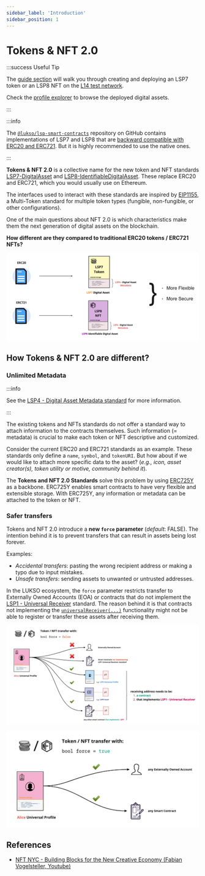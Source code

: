 ```yaml
---
sidebar_label: 'Introduction'
sidebar_position: 1
---
```


# Tokens & NFT 2.0

:::success Useful Tip

The [guide section](../../guides/assets/create-lsp7-digital-asset.md) will walk you through creating and deploying an LSP7 token or an LSP8 NFT on the [L14 test network](../../networks/l14-testnet.md).

Check the [profile explorer](https://universalprofile.cloud/) to browse the deployed digital assets.

:::

:::info

The [`@lukso/lsp-smart-contracts`](https://github.com/lukso-network/lsp-smart-contracts) repository on GitHub contains implementations of LSP7 and LSP8 that are [backward compatible with ERC20 and ERC721](https://github.com/lukso-network/lsp-universalprofile-smart-contracts/tree/main/contracts). But it is highly recommended to use the native ones.

:::

**Tokens & NFT 2.0** is a collective name for the new token and NFT standards [LSP7-DigitalAsset](https://github.com/lukso-network/LIPs/blob/main/LSPs/LSP-7-DigitalAsset.md) and [LSP8-IdentifiableDigitalAsset](https://github.com/lukso-network/LIPs/blob/main/LSPs/LSP-8-IdentifiableDigitalAsset.md). These replace ERC20 and ERC721, which you would usually use on Ethereum.

>

The interfaces used to interact with these standards are inspired by [EIP1155](https://eips.ethereum.org/EIPS/eip-1155), a Multi-Token standard for multiple token types (fungible, non-fungible, or other configurations).

One of the main questions about NFT 2.0 is which characteristics make them the next generation of digital assets on the blockchain.

**How different are they compared to traditional ERC20 tokens / ERC721 NFTs?**

![LSP7 and LSP7 diagram](./../../../static/img/standards/lsp7-lsp8-diagram.png)

## How Tokens & NFT 2.0 are different?

### Unlimited Metadata

:::info

See the [LSP4 - Digital Asset Metadata standard](./02-LSP4-Digital-Asset-Metadata.md) for more information.

:::

The existing tokens and NFTs standards do not offer a standard way to attach information to the contracts themselves. Such information (= metadata) is crucial to make each token or NFT descriptive and customized.

Consider the current ERC20 and ERC721 standards as an example. These standards only define a `name`, `symbol`, and `tokenURI`. But how about if we would like to attach more specific data to the asset? (_e.g., icon, asset creator(s), token utility or motive, community behind it_).

The **Tokens and NFT 2.0 Standards** solve this problem by using [ERC725Y](https://github.com/ERC725Alliance/ERC725/blob/main/docs/ERC-725.md#erc725y) as a backbone. ERC725Y enables smart contracts to have very flexible and extensible storage. With ERC725Y, any information or metadata can be attached to the token or NFT.

### Safer transfers

Tokens and NFT 2.0 introduce a **new `force` parameter** (_default_: FALSE). The intention behind it is to prevent transfers that can result in assets being lost forever.

Examples:

- _Accidental transfers_: pasting the wrong recipient address or making a typo due to input mistakes.
- _Unsafe transfers_: sending assets to unwanted or untrusted addresses.

In the LUKSO ecosystem, the `force` parameter restricts transfer to Externally Owned Accounts (EOA) or contracts that do not implement the [LSP1 - Universal Receiver](../generic-standards/lsp1-universal-receiver.md) standard. The reason behind it is that contracts not implementing the [`universalReceiver(...)`](../../standards/smart-contracts/lsp0-erc725-account.md#universalreceiver) functionality might not be able to register or transfer these assets after receiving them.

![Digital asset transfer force = FALSE](../../../static/img/standards/asset-transfer-force-false.jpeg)

![Digital asset transfer force = TRUE](../../../static/img/standards/asset-transfer-force-true.jpeg)

## References

- [NFT NYC - Building Blocks for the New Creative Economy (Fabian Vogelsteller, Youtube)](https://www.youtube.com/watch?v=skA4Y-vvt5s&t=2s)
